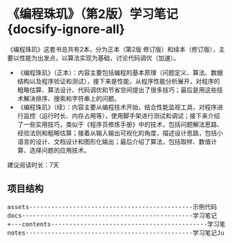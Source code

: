 # 《编程珠玑》（第2版）学习笔记 {docsify-ignore-all}

《编程珠玑》这套书总共有2本，分为正本（第2版 修订版）和续本（修订版），主要以性能为出发点，以算法实现为基础，讨论代码调优（加速）。
- 《编程珠玑》（正本）：内容主要包括编程的基本原理（问题定义、算法、数据结构以及程序验证和测试），接下来是性能，从程序性能分析展开，对程序的粗略估算、算法设计、代码调优和节省空间提出了很多技巧；最后是用这些技术解决排序、搜索和字符串上的问题。
- 《编程珠玑》（续）：内容主要从编程技术开始，结合性能监视工具，对程序进行监控（运行时长、内存占用等），使用脚手架进行测试和调试；接下来介绍了一些实用技巧，类似于《程序员修炼手册》中的技术，包括问题解法思路、经验法则和粗略估算；接着从输入输出可视化的角度，描述设计思路，包括小语言的设计、文档设计和图形化输出；最后介绍了算法，包括取样、数值计算、选择问题的应用技术。

建议阅读时长：7天

## 项目结构
<pre>
assets---------------------------------------------示例代码
docs-----------------------------------------------学习笔记
+---contents-------------------------------------------学习笔记内容
notes----------------------------------------------学习笔记JupyterNotebook格式
</pre>
